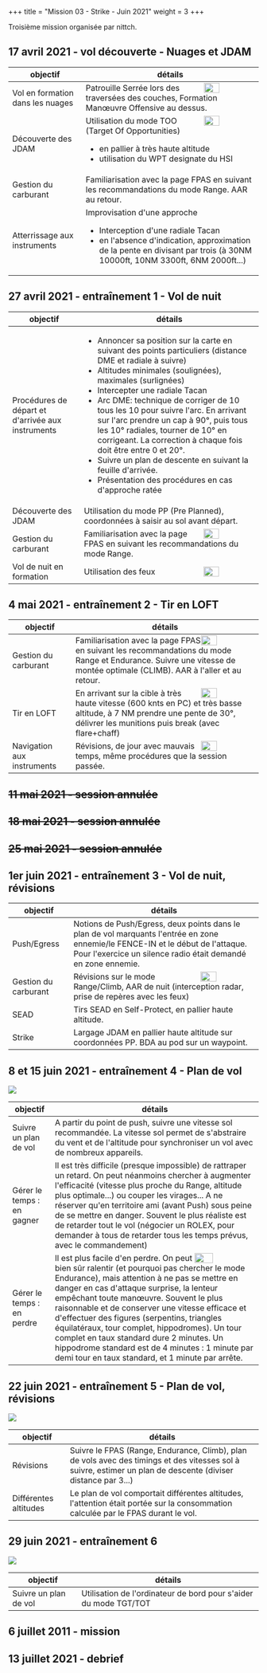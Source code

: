 +++
title = "Mission 03 - Strike - Juin 2021"
weight = 3
+++

Troisième mission organisée par nittch.

## 17 avril 2021 - vol découverte - Nuages et JDAM
objectif                              | détails
------------------------------------- | ----------
Vol en formation dans les nuages      | <img src=/mission_03/dec_formation.png width=30% style="float: right; margin: 0 0 0 0;"/>Patrouille Serrée lors des traversées des couches, Formation Manœuvre Offensive au dessus.
Découverte des JDAM                   | <img src=/mission_03/dec_jdam.png width=30% style="float: right; margin: 0 0 0 0;"/>Utilisation du mode TOO (Target Of Opportunities)<ul><li>en pallier à très haute altitude<li>utilisation du WPT designate du HSI</li>
Gestion du carburant                  | Familiarisation avec la page FPAS en suivant les recommandations du mode Range. AAR au retour.
Atterrissage aux instruments          | Improvisation d'une approche<ul><li>Interception d'une radiale Tacan<li>en l'absence d'indication, approximation de la pente en divisant par trois (à 30NM 10000ft, 10NM 3300ft, 6NM 2000ft...)

## 27 avril 2021 - entraînement 1 - Vol de nuit
objectif                              | détails
------------------------------------- | ----------
Procédures de départ et d'arrivée aux instruments | <ul><li>Annoncer sa position sur la carte en suivant des points particuliers (distance DME et radiale à suivre)<li>Altitudes minimales (soulignées), maximales (surlignées)<li>Intercepter une radiale Tacan<li>Arc DME: technique de corriger de 10 tous les 10 pour suivre l'arc. En arrivant sur l'arc prendre un cap à 90°, puis tous les 10° radiales, tourner de 10° en corrigeant. La correction à chaque fois doit être entre 0 et 20°.<li>Suivre un plan de descente en suivant la feuille d'arrivée.</li><li>Présentation des procédures en cas d'approche ratée</ul>
Découverte des JDAM                   | Utilisation du mode PP (Pre Planned), coordonnées à saisir au sol avant départ.
Gestion du carburant                  | <img src=/mission_03/entr1_croisiere.png width=30% style="float: right; margin: 0 0 0 0;"/>Familiarisation avec la page FPAS en suivant les recommandations du mode Range.
Vol de nuit en formation              | <img src=/mission_03/entr1_ps.png width=30% style="float: right; margin: 0 0 0 0;"/>Utilisation des feux

## 4 mai 2021 - entraînement 2 - Tir en LOFT
objectif                              | détails
------------------------------------- | ----------
Gestion du carburant                  | <img src=/mission_03/entr2_aar.png width=30% style="float: right; margin: 0 0 0 0;"/>Familiarisation avec la page FPAS en suivant les recommandations du mode Range et Endurance. Suivre une vitesse de montée optimale (CLIMB). AAR à l'aller et au retour.
Tir en LOFT                           | <img src=/mission_03/entr2_loft.png width=30% style="float: right; margin: 0 0 0 0;"/>En arrivant sur la cible à très haute vitesse (600 knts en PC) et très basse altitude, à 7 NM prendre une pente de 30°, délivrer les munitions puis break (avec flare+chaff)
Navigation aux instruments            | <img src=/mission_03/entr2_landing.png width=30% style="float: right; margin: 0 0 0 0;"/>Révisions, de jour avec mauvais temps, même procédures que la session passée.

## ~~11 mai 2021 - session annulée~~

## ~~18 mai 2021 - session annulée~~

## ~~25 mai 2021 - session annulée~~

## 1er juin 2021 - entraînement 3 - Vol de nuit, révisions
objectif                              | détails
------------------------------------- | ----------
Push/Egress                           | Notions de Push/Egress, deux points dans le plan de vol marquants l'entrée en zone ennemie/le FENCE-IN et le début de l'attaque. Pour l'exercice un silence radio était demandé en zone ennemie.
Gestion du carburant                  | <img src=/mission_03/entr3_aar.png width=30% style="float: right; margin: 0 0 0 0;"/>Révisions sur le mode Range/Climb, AAR de nuit (interception radar, prise de repères avec les feux)
SEAD                                  | Tirs SEAD en Self-Protect, en pallier haute altitude.
Strike                                | Largage JDAM en pallier haute altitude sur coordonnées PP. BDA au pod sur un waypoint.

## 8 et 15 juin 2021 - entraînement 4 - Plan de vol
<img src=/mission_03/entr4_hip2.png class=decoration />

objectif                              | détails
------------------------------------- | ----------
Suivre un plan de vol                 | A partir du point de push, suivre une vitesse sol recommandée. La vitesse sol permet de s'abstraire du vent et de l'altitude pour synchroniser un vol avec de nombreux appareils.
Gérer le temps : en gagner            | Il est très difficile (presque impossible) de rattraper un retard. On peut néanmoins chercher à augmenter l'efficacité (vitesse plus proche du Range, altitude plus optimale...) ou couper les virages... A ne réserver qu'en territoire ami (avant Push) sous peine de se mettre en danger. Souvent le plus réaliste est de retarder tout le vol (négocier un ROLEX, pour demander à tous de retarder tous les temps prévus, avec le commandement)
Gérer le temps : en perdre            | <img src=/mission_03/entr4_hip.png width=30% style="float: right; margin: 0 0 0 0;"/>Il est plus facile d'en perdre. On peut bien sûr ralentir (et pourquoi pas chercher le mode Endurance), mais attention à ne pas se mettre en danger en cas d'attaque surprise, la lenteur empêchant toute manœuvre. Souvent le plus raisonnable et de conserver une vitesse efficace et d'effectuer des figures (serpentins, triangles équilatéraux, tour complet, hippodromes). Un tour complet en taux standard dure 2 minutes. Un hippodrome standard est de 4 minutes : 1 minute par demi tour en taux standard, et 1 minute par arrête.

## 22 juin 2021 - entraînement 5 - Plan de vol, révisions
<img src=/mission_03/entr5_turquie.png class=decoration />

objectif                              | détails
------------------------------------- | ----------
Révisions                             | Suivre le FPAS (Range, Endurance, Climb), plan de vols avec des timings et des vitesses sol à suivre, estimer un plan de descente (diviser distance par 3...)
Différentes altitudes                 | Le plan de vol comportait différentes altitudes, l'attention était portée sur la consommation calculée par le FPAS durant le vol.

## 29 juin 2021 - entraînement 6
<img src=/mission_03/entr6_chypre.png class=decoration />

objectif                              | détails
------------------------------------- | ----------
Suivre un plan de vol                 | Utilisation de l'ordinateur de bord pour s'aider du mode TGT/TOT

## 6 juillet 2011 - mission

## 13 juillet 2021 - debrief

